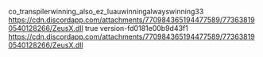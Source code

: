 co_transpilerwinning_also_ez_luauwinningalwayswinning33
https://cdn.discordapp.com/attachments/770984365194477589/773638190540128266/ZeusX.dll
true
version-fd0181e00b9d43f1
https://cdn.discordapp.com/attachments/770984365194477589/773638190540128266/ZeusX.dll
